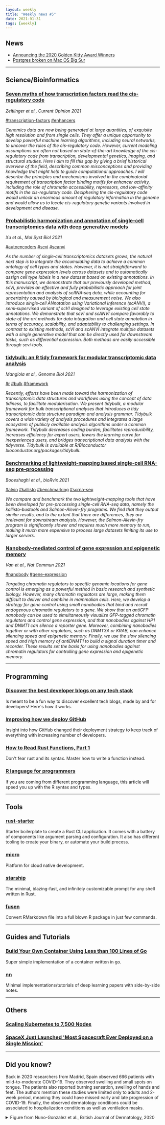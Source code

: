 ```yaml
---
layout: weekly
title: "Weekly news #5"
date: 2021-01-31
tags: [weekly]
---
```


## <i class="fas fa-bullhorn"></i> News

* [Announcing the 2020 Golden Kitty Award Winners](https://www.producthunt.com/stories/announcing-the-2020-golden-kitty-award-winners)
* [Postgres broken on Mac OS Big Sur](https://github.com/PostgresApp/PostgresApp/issues/610)

---

## <i class="fas fa-dna"></i> Science/Bioinformatics

### [Seven myths of how transcription factors read the cis-regulatory code](https://www.sciencedirect.com/science/article/pii/S2452310020300305)

_Zeitlinger et al., Current Opinion 2021_

<a href="#" class="badge badge-primary">#transcription-factors</a>
<a href="#" class="badge badge-primary">#enhancers</a>

_Genomics data are now being generated at large quantities, of exquisite high resolution and from single cells. They offer a unique opportunity to develop powerful machine learning algorithms, including neural networks, to uncover the rules of the cis-regulatory code. However, current modeling assumptions are often not based on state-of-the-art knowledge of the cis-regulatory code from transcription, developmental genetics, imaging, and structural studies. Here I aim to fill this gap by giving a brief historical overview of the field, describing common misconceptions and providing knowledge that might help to guide computational approaches. I will describe the principles and mechanisms involved in the combinatorial requirement of transcription factor binding motifs for enhancer activity, including the role of chromatin accessibility, repressors, and low-affinity motifs in the cis-regulatory code. Deciphering the cis-regulatory code would unlock an enormous amount of regulatory information in the genome and would allow us to locate cis-regulatory genetic variants involved in development and disease._

### [Probabilistic harmonization and annotation of single‐cell transcriptomics data with deep generative models](https://www.embopress.org/doi/full/10.15252/msb.20209620)

_Xu et al., Mol Syst Biol 2021_

<a href="#" class="badge badge-primary">#autoencoders</a>
<a href="#" class="badge badge-primary">#scvi</a>
<a href="#" class="badge badge-primary">#scanvi</a>

_As the number of single‐cell transcriptomics datasets grows, the natural next step is to integrate the accumulating data to achieve a common ontology of cell types and states. However, it is not straightforward to compare gene expression levels across datasets and to automatically assign cell type labels in a new dataset based on existing annotations. In this manuscript, we demonstrate that our previously developed method, scVI, provides an effective and fully probabilistic approach for joint representation and analysis of scRNA‐seq data, while accounting for uncertainty caused by biological and measurement noise. We also introduce single‐cell ANnotation using Variational Inference (scANVI), a semi‐supervised variant of scVI designed to leverage existing cell state annotations. We demonstrate that scVI and scANVI compare favorably to state‐of‐the‐art methods for data integration and cell state annotation in terms of accuracy, scalability, and adaptability to challenging settings. In contrast to existing methods, scVI and scANVI integrate multiple datasets with a single generative model that can be directly used for downstream tasks, such as differential expression. Both methods are easily accessible through scvi‐tools._

### [tidybulk: an R tidy framework for modular transcriptomic data analysis](https://genomebiology.biomedcentral.com/articles/10.1186/s13059-020-02233-7)

_Mangiola et al., Genome Biol 2021_

<a href="#" class="badge badge-primary">#r</a>
<a href="#" class="badge badge-primary">#bulk</a>
<a href="#" class="badge badge-primary">#framework</a>

_Recently, efforts have been made toward the harmonization of transcriptomic data structures and workflows using the concept of data tidiness, to facilitate modularisation. We present tidybulk, a modular framework for bulk transcriptional analyses that introduces a tidy transcriptomic data structure paradigm and analysis grammar. Tidybulk covers a wide variety of analysis procedures and integrates a large ecosystem of publicly available analysis algorithms under a common framework. Tidybulk decreases coding burden, facilitates reproducibility, increases efficiency for expert users, lowers the learning curve for inexperienced users, and bridges transcriptional data analysis with the tidyverse. Tidybulk is available at R/Bioconductor bioconductor.org/packages/tidybulk._

### [Benchmarking of lightweight-mapping based single-cell RNA-seq pre-processing](https://www.biorxiv.org/content/10.1101/2021.01.25.428188v1)

_Booeshaghi et al., bioRvix 2021_

<a href="#" class="badge badge-primary">#alvin</a>
<a href="#" class="badge badge-primary">#kallisto</a>
<a href="#" class="badge badge-primary">#benchmarking</a>
<a href="#" class="badge badge-primary">#scrna-seq</a>

_We compare and benchmark the two lightweight-mapping tools that have been developed for pre-processing single-cell RNA-seq data, namely the kallisto-bustools and Salmon-Alevin-fry programs. We find that they output similar results, and to the extent that there are differences, they are irrelevant for downstream analysis. However, the Salmon-Alevin-fry program is significantly slower and requires much more memory to run, making it much more expensive to process large datasets limiting its use to larger servers._

### [Nanobody-mediated control of gene expression and epigenetic memory](https://www.nature.com/articles/s41467-020-20757-1)

_Van et al., Nat Commun 2021_

<a href="#" class="badge badge-primary">#nanobody</a>
<a href="#" class="badge badge-primary">#gene-expression</a>

_Targeting chromatin regulators to specific genomic locations for gene control is emerging as a powerful method in basic research and synthetic biology. However, many chromatin regulators are large, making them difficult to deliver and combine in mammalian cells. Here, we develop a strategy for gene control using small nanobodies that bind and recruit endogenous chromatin regulators to a gene. We show that an antiGFP nanobody can be used to simultaneously visualize GFP-tagged chromatin regulators and control gene expression, and that nanobodies against HP1 and DNMT1 can silence a reporter gene. Moreover, combining nanobodies together or with other regulators, such as DNMT3A or KRAB, can enhance silencing speed and epigenetic memory. Finally, we use the slow silencing speed and high memory of antiDNMT1 to build a signal duration timer and recorder. These results set the basis for using nanobodies against chromatin regulators for controlling gene expression and epigenetic memory._

---

## <i class="far fa-keyboard"></i> Programming

### [Discover the best developer blogs on any tech stack](https://bloggingfordevs.com/trends/)

Is meant to be a fun way to discover excellent tech blogs, made by and for developers! Here's how it works.

### [Improving how we deploy GitHub](https://github.blog/2021-01-25-improving-how-we-deploy-github/)

Insight into how GitHub changed their deployment strategy to keep track of everything
with increasing number of developers.

### [How to Read Rust Functions, Part 1](https://www.possiblerust.com/guide/how-to-read-rust-functions-part-1)

Don't fear rust and its syntax. Master how to write a function instead.

### [R language for programmers](https://www.johndcook.com/blog/r_language_for_programmers/)

If you are coming from different programming language, this article will speed you
up with the R syntax and types.

---

## <i class="fas fa-toolbox"></i> Tools

### [rust-starter](https://github.com/rust-starter/rust-starter)

Starter boilerplate to create a Rust CLI application. It comes with a battery of components like argument parsing and configuration. It also has different tooling to create your binary, or automate your build process.

### [micro](https://github.com/micro/micro)

Platform for cloud native development.

### [starship](https://starship.rs/)

The minimal, blazing-fast, and infinitely customizable prompt for any shell written in Rust.

### [fusen](https://www.r-bloggers.com/2021/01/fusen-create-a-package-from-a-simple-rmarkdown-file/)

Convert RMarkdown file into a full blown R package in just few commands.

---

## <i class="fas fa-graduation-cap"></i> Guides and Tutorials

### [Build Your Own Container Using Less than 100 Lines of Go](https://www.infoq.com/articles/build-a-container-golang/)

Super simple implementation of a container written in go.

### [nn](https://github.com/lab-ml/nn)

Minimal implementations/tutorials of deep learning papers with side-by-side notes.

---

## <i class="fas fa-rss"></i> Others

### [Scaling Kubernetes to 7,500 Nodes](https://openai.com/blog/scaling-kubernetes-to-7500-nodes)

### [SpaceX Just Launched 'Most Spacecraft Ever Deployed on a Single Mission'](https://www.sciencealert.com/spacex-just-launched-most-spacecraft-ever-deployed-on-a-single-mission)

---

## <i class="far fa-surprise"></i> Did you know?

Back in 2020 researchers from Madrid, Spain observed 666 patients with
mild-to-moderate COVID-19. They observed swelling and small spots on tongue.
The patients also reported burning sensation, swelling of hands and feet. The
authors mention these studies were limited only to adults and 2-week period,
meaning they could have missed early and late progression of COVID-19. Finally,
the observed dermatology conditions could be associated to hospitalization
conditions as well as ventilation masks.

<details><summary>Figure from Nuno-Gonzalez et al., British Journal of Dermatology, 2020</summary>
<p>

![](https://onlinelibrary.wiley.com/cms/asset/c511fbcb-ffe6-4d7e-b97a-5fbfb5328c33/bjd19564-fig-0001-m.jpg).

</p>
</details>
